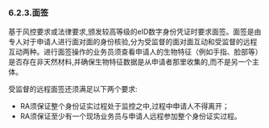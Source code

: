 ### 6.2.3.面签

基于风控要求或法律要求,颁发较高等级的eID数字身份凭证时要求面签。面签是由专人对于申请人进行面对面的身份核验,分为受监督的面对面互动和受监督的远程互动两种。进行面签操作的业务员须查看申请人的生物特征（例如手指、脸部等）是否存在非天然材料,并确保生物特征数据是从申请者那里收集的,而不是另一个主体。

受监督的远程面签还须满足以下两个要求:

*  RA须保证整个身份证实过程处于监控之中,过程中申请人不得离开；
* RA须保证至少有一个现场业务员与申请人远程参加整个身份证实过程。



